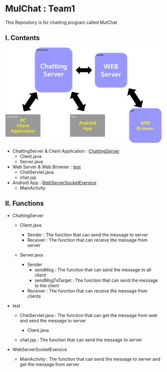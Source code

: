 # MulChat : Team1

This Repository is for chatting program called MulChat



## I. Contents

![System_Architecture](./img/System_Architecture.png)

- ChattingServer & Client Application : [ChattingServer](/chattingserver)
  - Client.java
  - Server.java
- Web Server & Web Browser : [test](/test)
  - ChatServlet.java
  - chat.jsp
- Android App : [WebServerSocketExersice](/webserversocketexersice)
  - MainActivity



## II. Functions

- ChattingServer
  - Client.java
    - Sender : The function that can send the message to server
    - Receiver : The function that can receive the message from server

  

  - Server.java
    - Sender
      - sendMsg : The function that can send the message to all client
      - sendMsgToTarget : The function that can send the message to the client
    - Receiver : The function that can receive the message from clients



- test

  - ChatServlet.java : The function that can get the message from web and send the message to server
    - Client.java

  

  - chat.jsp : The function that can send the message to server



- WebServerSocketExersice
  - MainActivity : The function that can send the message to server and get the message from server